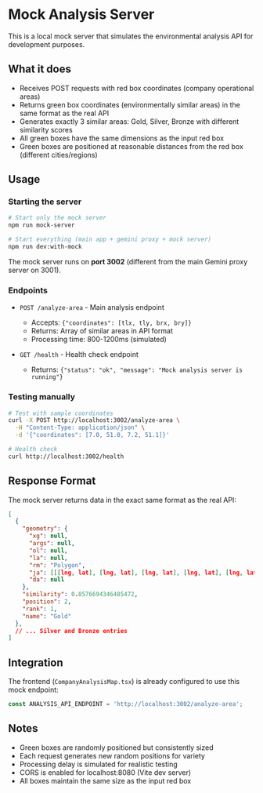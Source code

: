 # Mock Analysis Server

This is a local mock server that simulates the environmental analysis API for development purposes.

## What it does

- Receives POST requests with red box coordinates (company operational areas)
- Returns green box coordinates (environmentally similar areas) in the same format as the real API
- Generates exactly 3 similar areas: Gold, Silver, Bronze with different similarity scores
- All green boxes have the same dimensions as the input red box
- Green boxes are positioned at reasonable distances from the red box (different cities/regions)

## Usage

### Starting the server

```bash
# Start only the mock server
npm run mock-server

# Start everything (main app + gemini proxy + mock server)
npm run dev:with-mock
```

The mock server runs on **port 3002** (different from the main Gemini proxy server on 3001).

### Endpoints

- `POST /analyze-area` - Main analysis endpoint
  - Accepts: `{"coordinates": [tlx, tly, brx, bry]}`
  - Returns: Array of similar areas in API format
  - Processing time: 800-1200ms (simulated)

- `GET /health` - Health check endpoint
  - Returns: `{"status": "ok", "message": "Mock analysis server is running"}`

### Testing manually

```bash
# Test with sample coordinates
curl -X POST http://localhost:3002/analyze-area \
  -H "Content-Type: application/json" \
  -d '{"coordinates": [7.0, 51.0, 7.2, 51.1]}'

# Health check
curl http://localhost:3002/health
```

## Response Format

The mock server returns data in the exact same format as the real API:

```json
[
  {
    "geometry": {
      "xg": null,
      "args": null,
      "ol": null,
      "la": null,
      "rm": "Polygon",
      "ja": [[[lng, lat], [lng, lat], [lng, lat], [lng, lat], [lng, lat]]],
      "da": null
    },
    "similarity": 0.8576694346485472,
    "position": 2,
    "rank": 1,
    "name": "Gold"
  },
  // ... Silver and Bronze entries
]
```

## Integration

The frontend (`CompanyAnalysisMap.tsx`) is already configured to use this mock endpoint:

```typescript
const ANALYSIS_API_ENDPOINT = 'http://localhost:3002/analyze-area';
```

## Notes

- Green boxes are randomly positioned but consistently sized
- Each request generates new random positions for variety
- Processing delay is simulated for realistic testing
- CORS is enabled for localhost:8080 (Vite dev server)
- All boxes maintain the same size as the input red box
